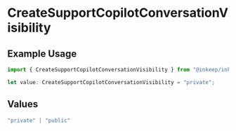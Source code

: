 # CreateSupportCopilotConversationVisibility

## Example Usage

```typescript
import { CreateSupportCopilotConversationVisibility } from "@inkeep/inkeep-analytics/models/components";

let value: CreateSupportCopilotConversationVisibility = "private";
```

## Values

```typescript
"private" | "public"
```